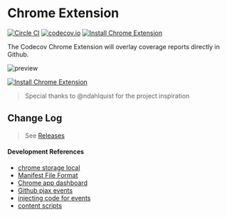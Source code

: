 Chrome Extension
================

[![Circle CI](https://img.shields.io/circleci/project/codecov/chrome-plugin/master.svg)](https://circleci.com/gh/codecov/chrome-plugin) [![codecov.io](https://img.shields.io/codecov/c/github/codecov/chrome-plugin.svg)](https://codecov.io/github/codecov/chrome-plugin) [![Install Chrome Extension](https://img.shields.io/badge/extension-install-blue.svg)](https://chrome.google.com/webstore/detail/codecov-extension/keefkhehidemnokodkdkejapdgfjmijf)

The Codecov Chrome Extension will overlay coverage reports directly in Github.

![preview](https://cloud.githubusercontent.com/assets/2041757/6550771/026264e8-c660-11e4-8802-129e13ce18a3.png)

[![Install Chrome Extension](https://cloud.githubusercontent.com/assets/2041757/6681413/18645e44-cca1-11e4-86ce-e562ca841069.png)](https://chrome.google.com/webstore/detail/codecov-extension/keefkhehidemnokodkdkejapdgfjmijf)

> Special thanks to @ndahlquist for the project inspiration

## Change Log
> See [Releases](https://github.com/codecov/chrome-plugin/releases)


#### Development References
- [chrome storage local](https://developer.chrome.com/extensions/storage#property-local)
- [Manifest File Format](https://developer.chrome.com/extensions/manifest)
- [Chrome app dashboard](https://chrome.google.com/webstore/developer/dashboard?hl=en-US)
- [Github pjax events](https://github.com/defunkt/jquery-pjax#events)
- [injecting code for events](http://stackoverflow.com/questions/9515704/building-a-chrome-extension-inject-code-in-a-page-using-a-content-script/9517879#9517879)
- [content scripts](https://developer.chrome.com/extensions/content_scripts)
